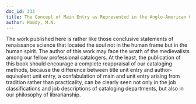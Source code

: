 ```yaml
---
doc_id: 333
title: The Concept of Main Entry as Represented in the Anglo-American Cataloging Rules
author: Hamdy, M.N.
---
```


The work published here is rather like those conclusive statements
of renaissance science that located the soul not in the human frame but
in the human spirit.  The author of this work may face the wrath of the
medievalists among our fellow professional catalogers.  At the least, the
publication of this book should encourage a complete reappraisal of our
cataloging methods, because the difference between title unit entry and
author-equivalent unit entry, a confabulation of main and unit entry
arising from tradition rather than practicality, can be clearly seen not 
only in the job classifications and job descriptions of cataloging
departments, but also in our philosophy of librarianship.
